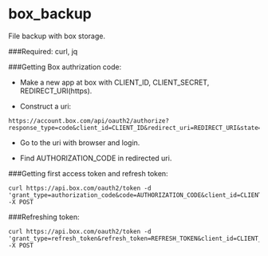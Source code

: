 # box_backup
File backup with box storage.

###Required: curl, jq

###Getting Box authrization code:

- Make a new app at box with CLIENT_ID, CLIENT_SECRET, REDIRECT_URI(https).

- Construct a uri:

```
https://account.box.com/api/oauth2/authorize?response_type=code&client_id=CLIENT_ID&redirect_uri=REDIRECT_URI&state=security_token%3DKnhMJatFipTAnM0nHlZA
```

- Go to the uri with browser and login.

- Find AUTHORIZATION_CODE in redirected uri.

###Getting first access token and refresh token:

```
curl https://api.box.com/oauth2/token -d 'grant_type=authorization_code&code=AUTHORIZATION_CODE&client_id=CLIENT_ID&client_secret=CLIENT_SECRET' -X POST
```

###Refreshing token:

```
curl https://api.box.com/oauth2/token -d 'grant_type=refresh_token&refresh_token=REFRESH_TOKEN&client_id=CLIENT_ID&client_secret=CLIENT_SECRET' -X POST
```
